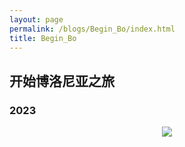 ```yaml
---
layout: page
permalink: /blogs/Begin_Bo/index.html
title: Begin_Bo
---
```


## 开始博洛尼亚之旅

### 2023
<center>
<img src="/blogs/Bein_Bo.assets/office.jpeg">
</center>

